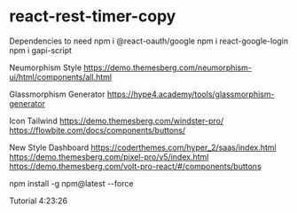 # react-rest-timer-copy
Dependencies to need
npm i @react-oauth/google
npm i react-google-login
npm i gapi-script

Neumorphism Style
https://demo.themesberg.com/neumorphism-ui/html/components/all.html

Glassmorphism Generator
https://hype4.academy/tools/glassmorphism-generator

Icon Tailwind
https://demo.themesberg.com/windster-pro/
https://flowbite.com/docs/components/buttons/

New Style Dashboard
https://coderthemes.com/hyper_2/saas/index.html
https://demo.themesberg.com/pixel-pro/v5/index.html
https://demo.themesberg.com/volt-pro-react/#/components/buttons

npm install -g npm@latest --force


Tutorial 4:23:26


